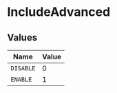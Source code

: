 # IncludeAdvanced


## Values

| Name      | Value     |
| --------- | --------- |
| `DISABLE` | 0         |
| `ENABLE`  | 1         |